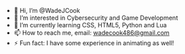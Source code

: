 - 👋 Hi, I’m @WadeJCook
- 👀 I’m interested in Cybersecurity and Game Development
- 🌱 I’m currently learning CSS, HTML5, Python and Lua
- 📫 How to reach me, email: wadecook486@gmail.com
- ⚡ Fun fact: I have some experience in animating as well!

<!---
WadeJCook/WadeJCook is a ✨ special ✨ repository because its `README.md` (this file) appears on your GitHub profile.
You can click the Preview link to take a look at your changes.
--->
